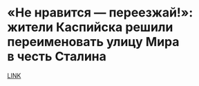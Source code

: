 # «Не нравится — переезжай!»: жители Каспийска решили переименовать улицу Мира в честь Сталина



[LINK](https://varlamov.ru/3075327.html)